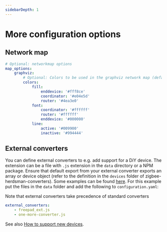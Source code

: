 ```yaml
---
sidebarDepth: 1
---
```


# More configuration options

## Network map

```yaml
# Optional: networkmap options
map_options:
    graphviz:
        # Optional: Colors to be used in the graphviz network map (default: shown below)
        colors:
            fill:
                enddevice: '#fff8ce'
                coordinator: '#e04e5d'
                router: '#4ea3e0'
            font:
                coordinator: '#ffffff'
                router: '#ffffff'
                enddevice: '#000000'
            line:
                active: '#009900'
                inactive: '#994444'
```

## External converters

You can define external converters to e.g. add support for a DiY device. The extension can be a file with `.js`
extension in the `data` directory or a NPM package. Ensure that default export from your external converter exports an
array or device object (refer to the definition in the `devices` folder of zigbee-herdsman-converters). Some examples
can be found [here](https://github.com/Koenkk/zigbee2mqtt.io/tree/master/docs/externalConvertersExample). For this
example put the files in the `data` folder and add the following to `configuration.yaml`:

Note that external converters take precedence of standard converters

```yaml
external_converters:
    - freepad_ext.js
    - one-more-converter.js
```

See also [How to support new devices](../../advanced/support-new-devices/01_support_new_devices.md).
